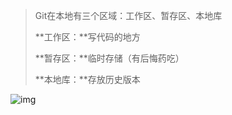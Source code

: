 > Git在本地有三个区域：工作区、暂存区、本地库
>
> **工作区：**写代码的地方
>
> **暂存区：**临时存储（有后悔药吃）
>
> **本地库：**存放历史版本

![img](https://img-blog.csdnimg.cn/20200804230553486.png?x-oss-process=image/watermark,type_ZmFuZ3poZW5naGVpdGk,shadow_10,text_aHR0cHM6Ly9ibG9nLmNzZG4ubmV0L0xlZ2VuZHNfTmV2ZXJfRGll,size_16,color_FFFFFF,t_70)![点击并拖拽以移动](data:image/gif;base64,R0lGODlhAQABAPABAP///wAAACH5BAEKAAAALAAAAAABAAEAAAICRAEAOw==)
